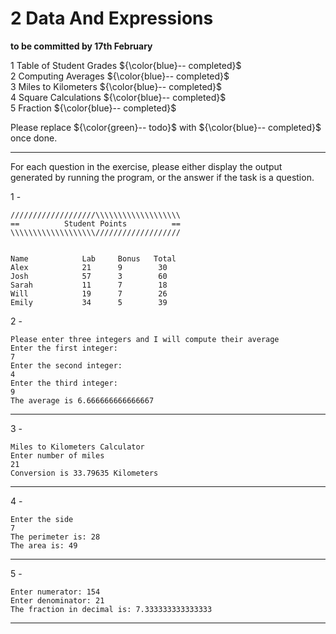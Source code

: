 # 2 Data And Expressions

**to be committed by 17th February**

1 Table of Student Grades   ${\color{blue}-- completed}$\
2 Computing Averages               ${\color{blue}-- completed}$\
3 Miles to Kilometers   ${\color{blue}-- completed}$\
4 Square Calculations   ${\color{blue}-- completed}$\
5 Fraction   ${\color{blue}-- completed}$

Please replace ${\color{green}-- todo}$ with ${\color{blue}-- completed}$ once done.

---

For each question in the exercise, please either display the output generated by running the program, or the answer if the task is a question.

1 -

```
///////////////////\\\\\\\\\\\\\\\\\\\
==          Student Points          ==
\\\\\\\\\\\\\\\\\\\///////////////////


Name            Lab     Bonus   Total
Alex            21      9        30
Josh            57      3        60
Sarah           11      7        18
Will            19      7        26
Emily           34      5        39
```

2 -
```
Please enter three integers and I will compute their average
Enter the first integer:
7
Enter the second integer:
4
Enter the third integer:
9
The average is 6.666666666666667
```


---

3 -
```
Miles to Kilometers Calculator
Enter number of miles
21
Conversion is 33.79635 Kilometers
```

---

4 -
```
Enter the side
7
The perimeter is: 28
The area is: 49
```

---

5 -
```
Enter numerator: 154
Enter denominator: 21
The fraction in decimal is: 7.333333333333333
```

---

